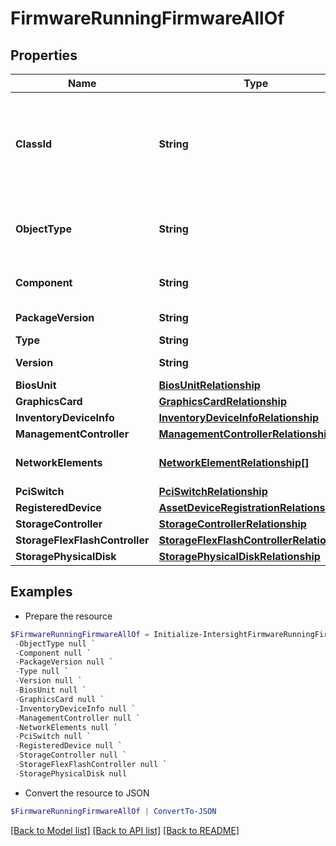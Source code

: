 # FirmwareRunningFirmwareAllOf
## Properties

Name | Type | Description | Notes
------------ | ------------- | ------------- | -------------
**ClassId** | **String** | The fully-qualified name of the instantiated, concrete type. This property is used as a discriminator to identify the type of the payload when marshaling and unmarshaling data. | [default to "firmware.RunningFirmware"]
**ObjectType** | **String** | The fully-qualified name of the instantiated, concrete type. The value should be the same as the &#39;ClassId&#39; property. | [default to "firmware.RunningFirmware"]
**Component** | **String** | Kind of the firmware - boot-booloader/system/kernel. | [optional] [readonly] 
**PackageVersion** | **String** | Package version which the firmware belongs to. | [optional] [readonly] 
**Type** | **String** | The type of the firmware. | [optional] [readonly] 
**Version** | **String** | The version of the firmware. | [optional] [readonly] 
**BiosUnit** | [**BiosUnitRelationship**](BiosUnitRelationship.md) |  | [optional] 
**GraphicsCard** | [**GraphicsCardRelationship**](GraphicsCardRelationship.md) |  | [optional] 
**InventoryDeviceInfo** | [**InventoryDeviceInfoRelationship**](InventoryDeviceInfoRelationship.md) |  | [optional] 
**ManagementController** | [**ManagementControllerRelationship**](ManagementControllerRelationship.md) |  | [optional] 
**NetworkElements** | [**NetworkElementRelationship[]**](NetworkElementRelationship.md) | An array of relationships to networkElement resources. | [optional] 
**PciSwitch** | [**PciSwitchRelationship**](PciSwitchRelationship.md) |  | [optional] 
**RegisteredDevice** | [**AssetDeviceRegistrationRelationship**](AssetDeviceRegistrationRelationship.md) |  | [optional] 
**StorageController** | [**StorageControllerRelationship**](StorageControllerRelationship.md) |  | [optional] 
**StorageFlexFlashController** | [**StorageFlexFlashControllerRelationship**](StorageFlexFlashControllerRelationship.md) |  | [optional] 
**StoragePhysicalDisk** | [**StoragePhysicalDiskRelationship**](StoragePhysicalDiskRelationship.md) |  | [optional] 

## Examples

- Prepare the resource
```powershell
$FirmwareRunningFirmwareAllOf = Initialize-IntersightFirmwareRunningFirmwareAllOf  -ClassId null `
 -ObjectType null `
 -Component null `
 -PackageVersion null `
 -Type null `
 -Version null `
 -BiosUnit null `
 -GraphicsCard null `
 -InventoryDeviceInfo null `
 -ManagementController null `
 -NetworkElements null `
 -PciSwitch null `
 -RegisteredDevice null `
 -StorageController null `
 -StorageFlexFlashController null `
 -StoragePhysicalDisk null
```

- Convert the resource to JSON
```powershell
$FirmwareRunningFirmwareAllOf | ConvertTo-JSON
```

[[Back to Model list]](../README.md#documentation-for-models) [[Back to API list]](../README.md#documentation-for-api-endpoints) [[Back to README]](../README.md)

